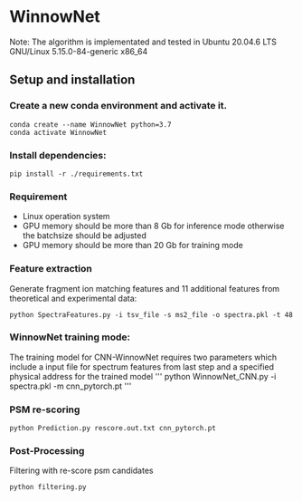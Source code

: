 # WinnowNet
Note: The algorithm is implementated and tested in Ubuntu 20.04.6 LTS GNU/Linux 5.15.0-84-generic x86_64
## Setup and installation
### Create a new conda environment and activate it.
```
conda create --name WinnowNet python=3.7
conda activate WinnowNet
```
### Install dependencies:

```
pip install -r ./requirements.txt
```
### Requirement
* Linux operation system
* GPU memory should be more than 8 Gb for inference mode otherwise the batchsize should be adjusted
* GPU memory should be more than 20 Gb for training mode

### Feature extraction

Generate fragment ion matching features and 11 additional features from theoretical and experimental data:
```
python SpectraFeatures.py -i tsv_file -s ms2_file -o spectra.pkl -t 48
```
### WinnowNet training mode:
The training model for CNN-WinnowNet requires two parameters which include a input file for spectrum features from last step and a specified physical address for the trained model 
'''
python WinnowNet_CNN.py -i spectra.pkl -m cnn_pytorch.pt
'''
### PSM re-scoring
```
python Prediction.py rescore.out.txt cnn_pytorch.pt
```
### Post-Processing
Filtering with re-score psm candidates
```
python filtering.py
```
